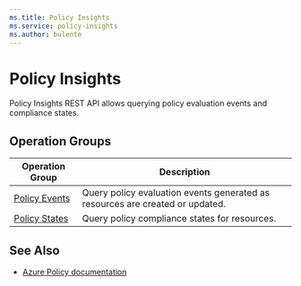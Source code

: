 ```yaml
---
ms.title: Policy Insights
ms.service: policy-insights
ms.author: bulente
---
```



# Policy Insights

Policy Insights REST API allows querying policy evaluation events and compliance states.

##  Operation Groups

| Operation Group | Description |
|-----------------|-------------|
| [Policy Events](~/docs-ref-autogen/policyinsights/policyevents.yml) | Query policy evaluation events generated as resources are created or updated. |
| [Policy States](~/docs-ref-autogen/policyinsights/policystates.yml) | Query policy compliance states for resources. |

## See Also

* [Azure Policy documentation](https://docs.microsoft.com/azure/azure-policy)
